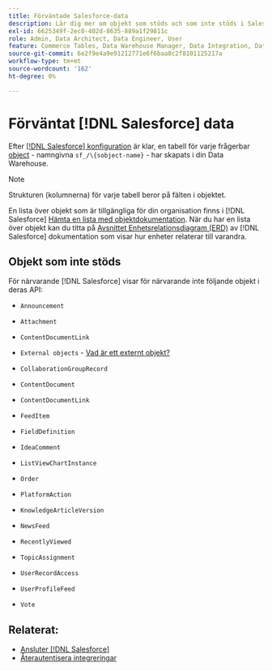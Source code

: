 ```yaml
---
title: Förväntade Salesforce-data
description: Lär dig mer om objekt som stöds och som inte stöds i Salesforce-data.
exl-id: 6625349f-2ec0-402d-8635-889a1f29811c
role: Admin, Data Architect, Data Engineer, User
feature: Commerce Tables, Data Warehouse Manager, Data Integration, Data Import/Export
source-git-commit: 6e2f9e4a9e91212771e6f6baa8c2f8101125217a
workflow-type: tm+mt
source-wordcount: '162'
ht-degree: 0%

---
```


# Förväntat [!DNL Salesforce] data

Efter [[!DNL Salesforce] konfiguration](../integrations/salesforce.md) är klar, en tabell för varje frågerbar [object](https://developer.salesforce.com/docs/atlas.en-us.object_reference.meta/object_reference/sforce_api_objects_concepts.htm) - namngivna `sf_/\{sobject-name}` - har skapats i din Data Warehouse.

>[!NOTE]
>
>Strukturen (kolumnerna) för varje tabell beror på fälten i objektet.

En lista över objekt som är tillgängliga för din organisation finns i [!DNL Salesforce] [Hämta en lista med objektdokumentation](https://developer.salesforce.com/docs/atlas.en-us.api_rest.meta/api_rest/dome_describeGlobal.htm). När du har en lista över objekt kan du titta på [Avsnittet Enhetsrelationsdiagram (ERD)](https://developer.salesforce.com/docs/atlas.en-us.object_reference.meta/object_reference/sforce_api_erd_knowledge.htm) av [!DNL Salesforce] dokumentation som visar hur enheter relaterar till varandra.

## Objekt som inte stöds

För närvarande [!DNL Salesforce] visar för närvarande inte följande objekt i deras API:

* `Announcement`
* `Attachment`
* `ContentDocumentLink`
* `External objects` - [Vad är ett externt objekt?](https://developer.salesforce.com/docs/atlas.en-us.object_reference.meta/object_reference/sforce_api_objects_external_objects.htm)
* `CollaborationGroupRecord`
* `ContentDocument`
* `ContentDocumentLink`
* `FeedItem`
* `FieldDefinition`
* `IdeaComment`
* `ListViewChartInstance`
* `Order`
* `PlatformAction`

* `KnowledgeArticleVersion`
* `NewsFeed`
* `RecentlyViewed`
* `TopicAssignment`
* `UserRecordAccess`
* `UserProfileFeed`
* `Vote`

## Relaterat:

* [Ansluter [!DNL Salesforce]](../integrations/salesforce.md)
* [Återautentisera integreringar](https://experienceleague.adobe.com/docs/commerce-knowledge-base/kb/how-to/mbi-reauthenticating-integrations.html)

